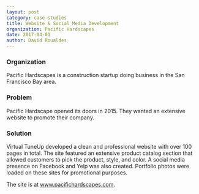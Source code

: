 ```yaml
---
layout: post
category: case-studies
title: Website & Social Media Development
organization: Pacific Hardscapes
date: 2017-04-01
author: David Roualdes
---
```

### Organization

Pacific Hardscapes is a construction startup doing business in the San Francisco Bay area.

### Problem

Pacific Hardscape opened its doors in 2015. They wanted an extensive website to promote their company.

### Solution

Virtual TuneUp developed a clean and professional website with over 100 pages in total. The site featured an extensive product catalog section that allowed customers to pick the product, style, and color. A social media presence on Facebook and Yelp was also created. Portfolio photos were loaded on these sites for promotional purposes.

The site is at <a href="http://www.pacifichardscapes.com" target="_blank" alt="Pacific Hardscapes">www.pacifichardscapes.com</a>.
